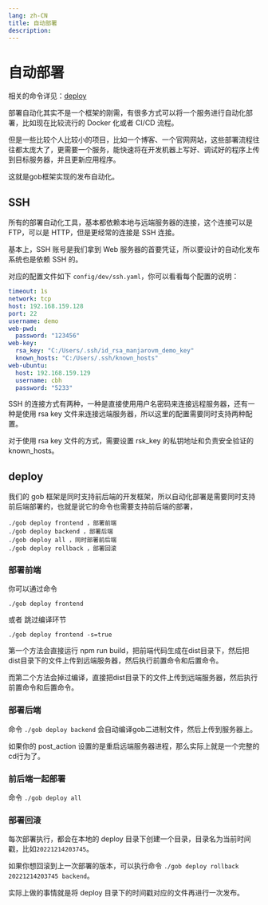 ```yaml
---
lang: zh-CN
title: 自动部署
description: 
---
```


# 自动部署

相关的命令详见：[deploy](../command/deploy)

部署自动化其实不是一个框架的刚需，有很多方式可以将一个服务进行自动化部署，比如现在比较流行的 Docker 化或者 CI/CD 流程。

但是一些比较个人比较小的项目，比如一个博客、一个官网网站，这些部署流程往往都太庞大了，更需要一个服务，能快速将在开发机器上写好、调试好的程序上传到目标服务器，并且更新应用程序。

这就是gob框架实现的发布自动化。

## SSH

所有的部署自动化工具，基本都依赖本地与远端服务器的连接，这个连接可以是 FTP，可以是 HTTP，但是更经常的连接是 SSH 连接。

基本上，SSH 账号是我们拿到 Web 服务器的首要凭证，所以要设计的自动化发布系统也是依赖 SSH 的。

对应的配置文件如下 `config/dev/ssh.yaml`，你可以看看每个配置的说明：

```yaml
timeout: 1s
network: tcp
host: 192.168.159.128
port: 22
username: demo
web-pwd:
  password: "123456"
web-key:
  rsa_key: "C:/Users/.ssh/id_rsa_manjarovm_demo_key"
  known_hosts: "C:/Users/.ssh/known_hosts"
web-ubuntu:
  host: 192.168.159.129
  username: cbh
  password: "5233"
```

SSH 的连接方式有两种，一种是直接使用用户名密码来连接远程服务器，还有一种是使用 rsa key 文件来连接远端服务器，所以这里的配置需要同时支持两种配置。

对于使用 rsa key 文件的方式，需要设置 rsk_key 的私钥地址和负责安全验证的 known_hosts。

## deploy

我们的 gob 框架是同时支持前后端的开发框架，所以自动化部署是需要同时支持前后端部署的，也就是说它的命令也需要支持前后端的部署，

```shell
./gob deploy frontend ，部署前端
./gob deploy backend ，部署后端
./gob deploy all ，同时部署前后端
./gob deploy rollback ，部署回滚
```

### 部署前端

你可以通过命令

```shell
./gob deploy frontend
```

或者 跳过编译环节

```shell
./gob deploy frontend -s=true
```

第一个方法会直接运行 npm run build，把前端代码生成在dist目录下，然后把dist目录下的文件上传到远端服务器，然后执行前置命令和后置命令。

而第二个方法会掉过编译，直接把dist目录下的文件上传到远端服务器，然后执行前置命令和后置命令。

### 部署后端

命令 `./gob deploy backend` 会自动编译gob二进制文件，然后上传到服务器上。

如果你的 post_action 设置的是重启远端服务器进程，那么实际上就是一个完整的cd行为了。

### 前后端一起部署

命令 `./gob deploy all`

### 部署回滚

每次部署执行，都会在本地的 deploy 目录下创建一个目录，目录名为当前时间戳，比如`20221214203745`。

如果你想回滚到上一次部署的版本，可以执行命令 `./gob deploy rollback 20221214203745 backend`。

实际上做的事情就是将 deploy 目录下的时间戳对应的文件再进行一次发布。